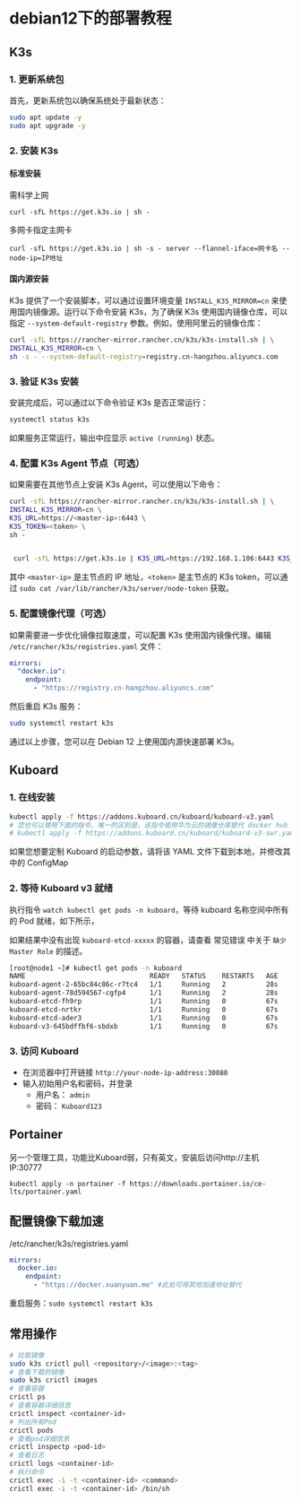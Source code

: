 # debian12下的部署教程

## K3s

### 1. 更新系统包

首先，更新系统包以确保系统处于最新状态：

```bash
sudo apt update -y
sudo apt upgrade -y
```

### 2. 安装 K3s

#### 标准安装

需科学上网

```shell
curl -sfL https://get.k3s.io | sh - 
```

多网卡指定主网卡

```shell
curl -sfL https://get.k3s.io | sh -s - server --flannel-iface=网卡名 --node-ip=IP地址
```

#### 国内源安装

K3s 提供了一个安装脚本，可以通过设置环境变量 `INSTALL_K3S_MIRROR=cn` 来使用国内镜像源。运行以下命令安装 K3s，为了确保 K3s 使用国内镜像仓库，可以指定 `--system-default-registry` 参数。例如，使用阿里云的镜像仓库：

```bash
curl -sfL https://rancher-mirror.rancher.cn/k3s/k3s-install.sh | \
INSTALL_K3S_MIRROR=cn \
sh -s - --system-default-registry=registry.cn-hangzhou.aliyuncs.com
```

### 3. 验证 K3s 安装

安装完成后，可以通过以下命令验证 K3s 是否正常运行：

```bash
systemctl status k3s
```

如果服务正常运行，输出中应显示 `active (running)` 状态。

### 4. 配置 K3s Agent 节点（可选）

如果需要在其他节点上安装 K3s Agent，可以使用以下命令：

```bash
curl -sfL https://rancher-mirror.rancher.cn/k3s/k3s-install.sh | \
INSTALL_K3S_MIRROR=cn \
K3S_URL=https://<master-ip>:6443 \
K3S_TOKEN=<token> \
sh -


 curl -sfL https://get.k3s.io | K3S_URL=https://192.168.1.106:6443 K3S_TOKEN=K10a12d951b6ff5259f7b3d60871ac4858d005bdf8f1c2b358095ed58c3f927b9a2::server:3cd2d63d57987d18e6bfae8f76cfdd53 INSTALL_K3S_EXEC="--node-ip=192.168.1.107 --flannel-iface=enp6s19" sh -

```

其中 `<master-ip>` 是主节点的 IP 地址，`<token>` 是主节点的 K3s token，可以通过 `sudo cat /var/lib/rancher/k3s/server/node-token` 获取。

### 5. 配置镜像代理（可选）

如果需要进一步优化镜像拉取速度，可以配置 K3s 使用国内镜像代理。编辑 `/etc/rancher/k3s/registries.yaml` 文件：

```yaml
mirrors:
  "docker.io":
    endpoint:
      - "https://registry.cn-hangzhou.aliyuncs.com"
```

然后重启 K3s 服务：

```bash
sudo systemctl restart k3s
```

通过以上步骤，您可以在 Debian 12 上使用国内源快速部署 K3s。

## Kuboard

### 1. 在线安装

```bash
kubectl apply -f https://addons.kuboard.cn/kuboard/kuboard-v3.yaml
# 您也可以使用下面的指令，唯一的区别是，该指令使用华为云的镜像仓库替代 docker hub 分发 Kuboard 所需要的镜像
# kubectl apply -f https://addons.kuboard.cn/kuboard/kuboard-v3-swr.yaml
```

如果您想要定制 Kuboard 的启动参数，请将该 YAML 文件下载到本地，并修改其中的 ConfigMap

### 2. 等待 Kuboard v3 就绪

执行指令 `watch kubectl get pods -n kuboard`，等待 kuboard 名称空间中所有的 Pod 就绪，如下所示，

如果结果中没有出现 `kuboard-etcd-xxxxx` 的容器，请查看 常见错误 中关于 `缺少 Master Role` 的描述。

```sh
[root@node1 ~]# kubectl get pods -n kuboard
NAME                               READY   STATUS    RESTARTS   AGE
kuboard-agent-2-65bc84c86c-r7tc4   1/1     Running   2          28s
kuboard-agent-78d594567-cgfp4      1/1     Running   2          28s
kuboard-etcd-fh9rp                 1/1     Running   0          67s
kuboard-etcd-nrtkr                 1/1     Running   0          67s
kuboard-etcd-ader3                 1/1     Running   0          67s
kuboard-v3-645bdffbf6-sbdxb        1/1     Running   0          67s    
```

### 3. 访问 Kuboard

- 在浏览器中打开链接 `http://your-node-ip-address:30080`
- 输入初始用户名和密码，并登录
  - 用户名： `admin`
  - 密码： `Kuboard123`

## Portainer

另一个管理工具，功能比Kuboard弱，只有英文，安装后访问http://主机IP:30777

```shell
kubectl apply -n portainer -f https://downloads.portainer.io/ce-lts/portainer.yaml
```



## 配置镜像下载加速

/etc/rancher/k3s/registries.yaml

```yaml
mirrors:
  docker.io:
    endpoint:
      - "https://docker.xuanyuan.me" #此处可用其他加速地址替代
```

重启服务：`sudo systemctl restart k3s`

## 常用操作

```bash
# 拉取镜像
sudo k3s crictl pull <repository>/<image>:<tag>
# 查看下载的镜像
sudo k3s crictl images
# 查看容器
crictl ps
# 查看容器详细信息
crictl inspect <container-id>
# 列出所有Pod
crictl pods
# 查看pod详细信息
crictl inspectp <pod-id>
# 查看日志
crictl logs <container-id>
# 执行命令
crictl exec -i -t <container-id> <command>
crictl exec -i -t <container-id> /bin/sh
```

